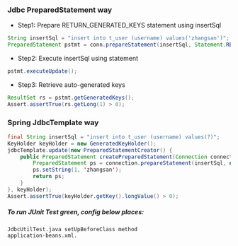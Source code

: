 ### Jdbc PreparedStatement way
* Step1: Prepare RETURN_GENERATED_KEYS statement using insertSql

```java
String insertSql = "insert into t_user (username) values('zhangsan')";
PreparedStatement pstmt = conn.prepareStatement(insertSql, Statement.RETURN_GENERATED_KEYS);
```
* Step2: Execute insertSql using statement 

```java
pstmt.executeUpdate();
```
* Step3: Retrieve auto-generated keys

```java
ResultSet rs = pstmt.getGeneratedKeys();
Assert.assertTrue(rs.getLong(1) > 0);
```
### Spring JdbcTemplate way

```java
final String insertSql = "insert into t_user (username) values(?)";
KeyHolder keyHolder = new GeneratedKeyHolder();
jdbcTemplate.update(new PreparedStatementCreator() {
    public PreparedStatement createPreparedStatement(Connection connection) throws SQLException {
        PreparedStatement ps = connection.prepareStatement(insertSql, new String[] { "id" });
        ps.setString(1, 'zhangsan');
        return ps;
	}
}, keyHolder);
Assert.assertTrue(keyHolder.getKey().longValue() > 0);
```

##### To run JUnit Test green, config below places:
	JdbcUtilTest.java setUpBeforeClass method
	application-beans.xml.
